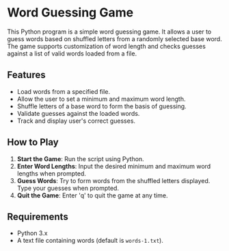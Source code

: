 # Word Guessing Game

This Python program is a simple word guessing game. It allows a user to guess words based on shuffled letters from a randomly selected base word. The game supports customization of word length and checks guesses against a list of valid words loaded from a file.

## Features

- Load words from a specified file.
- Allow the user to set a minimum and maximum word length.
- Shuffle letters of a base word to form the basis of guessing.
- Validate guesses against the loaded words.
- Track and display user's correct guesses.

## How to Play

1. **Start the Game**: Run the script using Python.
2. **Enter Word Lengths**: Input the desired minimum and maximum word lengths when prompted.
3. **Guess Words**: Try to form words from the shuffled letters displayed. Type your guesses when prompted.
4. **Quit the Game**: Enter 'q' to quit the game at any time.

## Requirements

- Python 3.x
- A text file containing words (default is `words-1.txt`).
